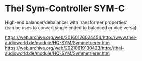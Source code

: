 # Thel Sym-Controller SYM-C
High-end balancer/debalancer with 'ransformer properties'  
(can be uses to convert single ended to balanced or vice versa)  
  
https://web.archive.org/web/20160126024454/http://www.thel-audioworld.de/module/HQ-SYM/Symmetrierer.htm  
https://web.archive.org/web/20210619130423/http://thel-audioworld.de/module/HQ-SYM/Symmetrierer.htm  


